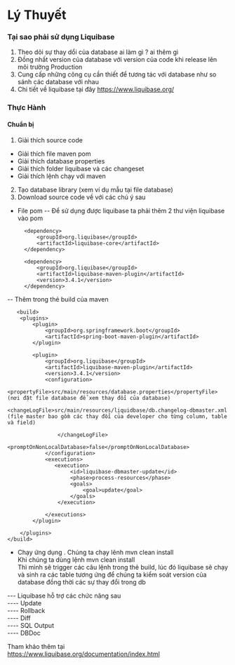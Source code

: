 # Lý Thuyết
### Tại sao phải sử dụng Liquibase
1. Theo dõi sự thay dổi của database ai làm gì ? ai thêm gì
2. Đồng nhất version của database với version của code khi release lên môi trường Production
3. Cung cấp những công cụ cần thiết để tương tác với database như so sánh các database với nhau
4. Chi tiết về liquibase tại đây https://www.liquibase.org/

### Thực Hành
#### Chuẩn bị
1. Giải thích source code <br>
+ Giải thích file maven pom <br>
+ Giải thích database properties <br>
+ Giải thích folder liquibase và các changeset <br>
+ Giải thích lệnh chạy với maven <br>
2. Tạo database library (xem ví dụ mẫu tại file database)
3. Download source code về với các chú ý sau
- File pom
-- Để sử dụng được liquibase ta phải thêm 2 thư viện liquibase vào pom
        
        <dependency>
            <groupId>org.liquibase</groupId>
            <artifactId>liquibase-core</artifactId>
        </dependency>

        <dependency>
            <groupId>org.liquibase</groupId>
            <artifactId>liquibase-maven-plugin</artifactId>
            <version>3.4.1</version>
        </dependency>
        
-- Thêm trong thẻ build của maven

       <build>
        <plugins>
            <plugin>
                <groupId>org.springframework.boot</groupId>
                <artifactId>spring-boot-maven-plugin</artifactId>
            </plugin>

            <plugin>
                <groupId>org.liquibase</groupId>
                <artifactId>liquibase-maven-plugin</artifactId>
                <version>3.4.1</version>
                <configuration>
                    <propertyFile>src/main/resources/database.properties</propertyFile> (nơi đặt file database để xem thay đổi của database)
                    <changeLogFile>src/main/resources/liquidbase/db.changelog-dbmaster.xml (file master bao gồm các thay đổi của developer cho từng column, table và field)
                    
                    </changeLogFile>
                    <promptOnNonLocalDatabase>false</promptOnNonLocalDatabase>
                </configuration>
                <executions>
                   <execution>
                        <id>liquibase-dbmaster-update</id>
                        <phase>process-resources</phase>
                        <goals>
                            <goal>update</goal>
                        </goals>
                    </execution>

                </executions>
            </plugin>

        </plugins>
    </build>
 
 - Chạy ứng dụng . Chúng ta chạy lênh mvn clean install <br>
Khi chúng ta dùng lệnh mvn clean install  <br> 
Thì mình sẽ trigger các câu lệnh trong thẻ build, lúc đó liquibase sẽ chạy và sinh ra các table tương ứng để chúng ta kiểm soát version của database đồng thời các sự thay đổi trong db
        
--- Liquibase hỗ trợ các chức năng sau <br>
---- Update  <br>
---- Rollback  <br>
---- Diff  <br>
---- SQL Output  <br>
---- DBDoc <br>

Tham khảo thêm tại <br>
https://www.liquibase.org/documentation/index.html
  
